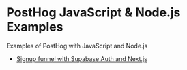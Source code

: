 # PostHog JavaScript & Node.js Examples

Examples of PostHog with JavaScript and Node.js

- [Signup funnel with Supabase Auth and Next.js](supabase-signup-funnel)